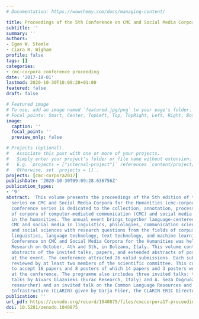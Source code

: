 ```yaml
---
# Documentation: https://wowchemy.com/docs/managing-content/

title: Proceedings of the 5th Conference on CMC and Social Media Corpora for the Humanities
subtitle: ''
summary: ''
authors:
- Egon W. Stemle
- Ciara R. Wigham
profile: false
tags: []
categories:
- cmc-corpora conference proceeding
date: '2017-10-01'
lastmod: 2020-10-30T10:09:28+01:00
featured: false
draft: false

# Featured image
# To use, add an image named `featured.jpg/png` to your page's folder.
# Focal points: Smart, Center, TopLeft, Top, TopRight, Left, Right, BottomLeft, Bottom, BottomRight.
image:
  caption: ''
  focal_point: ''
  preview_only: false

# Projects (optional).
#   Associate this post with one or more of your projects.
#   Simply enter your project's folder or file name without extension.
#   E.g. `projects = ["internal-project"]` references `content/project/deep-learning/index.md`.
#   Otherwise, set `projects = []`.
projects: [cmc-corpora2017]
publishDate: '2020-10-30T09:09:28.636756Z'
publication_types:
- '9'
abstract: 'This volume presents the proceedings of the 5th edition of the annual conference
  series on CMC and Social Media Corpora for the Humanities (cmc-corpora2017). This
  conference series is dedicated to the collection, annotation, processing, and exploitation
  of corpora of computer-mediated communication (CMC) and social media for research
  in the humanities. The annual event brings together language-centered research on
  CMC and social media in linguistics, philologies, communication sciences, media
  and social sciences with research questions from the fields of corpus and computational
  linguistics, language technology, text technology, and machine learning. The 5th
  Conference on CMC and Social Media Corpora for the Humanities was held at Eurac
  Research on October, 4th and 5th, in Bolzano, Italy. This volume contains extended
  abstracts of the invited talks, papers, and extended abstracts of posters presented
  at the event. The conference attracted 26 valid submissions. Each submission was
  reviewed by at least two members of the scientific committee. This committee decided
  to accept 16 papers and 8 posters of which 14 papers and 3 posters were presented
  at the conference. The programme also includes three invited talks: two keynote
  talks by Aivars Glaznieks (Eurac Research, Italy) and A. Seza Doğruöz (Independent
  researcher) and an invited talk on the Common Language Resources and Technology
  Infrastructure (CLARIN) given by Darja Fišer, the CLARIN ERIC Director of User Involvement.'
publication: ''
url_pdf: https://zenodo.org/record/1040875/files/cmccorpora17-proceedings-v2.pdf
doi: 10.5281/zenodo.1040875
---
```


